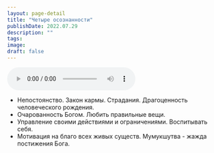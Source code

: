 ```yaml
---
layout: page-detail
title: "Четыре осознанности"
publishDate: 2022.07.29
description: ""
tags:
image:
draft: false
---
```


<audio title="2022.07.29 - Четыре осознанности.mp3" src="/upload/iblock/0a2/0a2f2bdb92c5d51646aa1f2590935ef1.mp3" controls=""></audio>

* Непостоянство. Закон кармы. Страдания. Драгоценность человеческого рождения.
* Очарованность Богом. Любить правильные вещи.
* Управление своими действиями и ограничениями. Воспитывать себя.
* Мотивация на благо всех живых существ. Мумукшутва - жажда постижения Бога.

  
